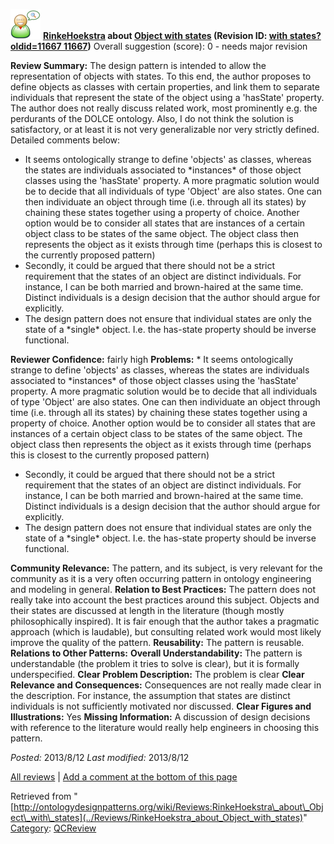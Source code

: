 [![](../images/thumb/2/29/Reviewer.png/48px-Reviewer.png)](../Image/Reviewer.png "Reviewer.png")
__[RinkeHoekstra](../User/RinkeHoekstra "User:RinkeHoekstra") about [Object with states](../Submissions/Object_with_states "Submissions:Object with states") (Revision ID: [with states?oldid=11667 11667](../Submissions/Object "http://ontologydesignpatterns.org/wiki/Submissions:Object"))__
Overall suggestion (score): 0 - needs major revision




 __Review Summary:__ The design pattern is intended to allow the representation of objects with states. To this end, the author proposes to define objects as classes with certain properties, and link them to separate individuals that represent the state of the object using a 'hasState' property.
The author does not really discuss related work, most prominently e.g. the perdurants of the DOLCE ontology. Also, I do not think the solution is satisfactory, or at least it is not very generalizable nor very strictly defined. Detailed comments below:



* It seems ontologically strange to define 'objects' as classes, whereas the states are individuals associated to \*instances\* of those object classes using the 'hasState' property. A more pragmatic solution would be to decide that all individuals of type 'Object' are also states. One can then individuate an object through time (i.e. through all its states) by chaining these states together using a property of choice. Another option would be to consider all states that are instances of a certain object class to be states of the same object. The object class then represents the object as it exists through time (perhaps this is closest to the currently proposed pattern)
* Secondly, it could be argued that there should not be a strict requirement that the states of an object are distinct individuals. For instance, I can be both married and brown-haired at the same time. Distinct individuals is a design decision that the author should argue for explicitly.
* The design pattern does not ensure that individual states are only the state of a \*single\* object. I.e. the has-state property should be inverse functional.


__Reviewer Confidence:__ fairly high
__Problems:__ \* It seems ontologically strange to define 'objects' as classes, whereas the states are individuals associated to \*instances\* of those object classes using the 'hasState' property. A more pragmatic solution would be to decide that all individuals of type 'Object' are also states. One can then individuate an object through time (i.e. through all its states) by chaining these states together using a property of choice. Another option would be to consider all states that are instances of a certain object class to be states of the same object. The object class then represents the object as it exists through time (perhaps this is closest to the currently proposed pattern) 
* Secondly, it could be argued that there should not be a strict requirement that the states of an object are distinct individuals. For instance, I can be both married and brown-haired at the same time. Distinct individuals is a design decision that the author should argue for explicitly.
* The design pattern does not ensure that individual states are only the state of a \*single\* object. I.e. the has-state property should be inverse functional.


__Community Relevance:__ The pattern, and its subject, is very relevant for the community as it is a very often occurring pattern in ontology engineering and modeling in general.
__Relation to Best Practices:__ The pattern does not really take into account the best practices around this subject. Objects and their states are discussed at length in the literature (though mostly philosophically inspired). It is fair enough that the author takes a pragmatic approach (which is laudable), but consulting related work would most likely improve the quality of the pattern.
__Reusability:__ The pattern is reusable.
__Relations to Other Patterns:__ 
__Overall Understandability:__ The pattern is understandable (the problem it tries to solve is clear), but it is formally underspecified.
__Clear Problem Description:__ The problem is clear
__Clear Relevance and Consequences:__ Consequences are not really made clear in the description. For instance, the assumption that states are distinct individuals is not sufficiently motivated nor discussed.
__Clear Figures and Illustrations:__ Yes
__Missing Information:__ A discussion of design decisions with reference to the literature would really help engineers in choosing this pattern.

_Posted:_ 2013/8/12 _Last modified:_ 2013/8/12



[All reviews](../Reviews/Main "Reviews:Main") | [Add a comment at the bottom of this page](index.php@title=Odp%253AAdd_comment&target=../Reviews/RinkeHoekstra_about_Object_with_states#New_comment "http://ontologydesignpatterns.org/wiki/index.php?title=Odp:Add_comment&target=Reviews:RinkeHoekstra_about_Object_with_states#New_comment")


Retrieved from "[http://ontologydesignpatterns.org/wiki/Reviews:RinkeHoekstra\_about\_Object\_with\_states](../Reviews/RinkeHoekstra_about_Object_with_states)"
 [Category](http://ontologydesignpatterns.org/wiki/Special:Categories "Special:Categories"): [QCReview](../Category/QCReview "Category:QCReview")